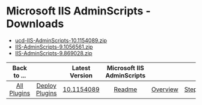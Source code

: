 
# Microsoft IIS AdminScripts - Downloads

- [ucd-IIS-AdminScripts-10.1154089.zip](https://raw.githubusercontent.com/UrbanCode/IBM-UCD-PLUGINS/main/files/IIS-AdminScripts/ucd-IIS-AdminScripts-10.1154089.zip)
- [IIS-AdminScripts-9.1056561.zip](https://raw.githubusercontent.com/UrbanCode/IBM-UCD-PLUGINS/main/files/IIS-AdminScripts/IIS-AdminScripts-9.1056561.zip)
- [IIS-AdminScripts-9.869028.zip](https://raw.githubusercontent.com/UrbanCode/IBM-UCD-PLUGINS/main/files/IIS-AdminScripts/IIS-AdminScripts-9.869028.zip)

|Back to ...||Latest Version|Microsoft IIS AdminScripts |||
| :---: | :---: | :---: | :---: | :---: | :---: |
|[All Plugins](../../index.md)|[Deploy Plugins](../README.md)|[10.1154089](https://raw.githubusercontent.com/UrbanCode/IBM-UCD-PLUGINS/main/files/IIS-AdminScripts/ucd-IIS-AdminScripts-10.1154089.zip)|[Readme](README.md)|[Overview](overview.md)|[Steps](steps.md)|
